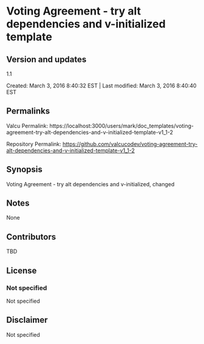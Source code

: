 

# Voting Agreement - try alt dependencies and v-initialized template

## Version and updates

1.1

Created: March 3, 2016  8:40:32 EST | Last modified: March 3, 2016  8:40:40 EST

## Permalinks

Valcu Permalink: https://localhost:3000/users/mark/doc_templates/voting-agreement-try-alt-dependencies-and-v-initialized-template-v1_1-2

Repository Permalink: https://github.com/valcucodev/voting-agreement-try-alt-dependencies-and-v-initialized-template-v1_1-2

## Synopsis

Voting Agreement - try alt dependencies and v-initialized, changed

## Notes

None

## Contributors

TBD

## License

### Not specified


  Not specified


## Disclaimer


  Not specified
